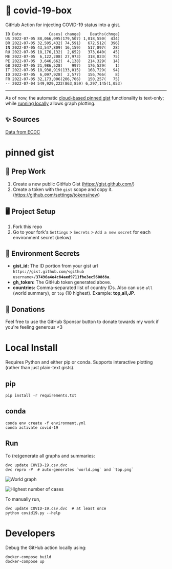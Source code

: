 # 🏥 covid-19-box

GitHub Action for injecting COVID-19 status into a gist.

```
ID Date            Cases( change)    Deaths(chnge)
US 2022-07-05 88,066,095(179,507) 1,018,550(  434)
BR 2022-07-05 32,505,432( 74,591)   672,512(  396)
IN 2022-07-05 43,547,809( 16,159)   517,897(   28)
RU 2022-07-05 18,176,132(  2,652)   373,640(   45)
ME 2022-07-05  6,122,208( 27,973)   318,823(   75)
PE 2022-07-05  3,646,662(  4,138)   214,329(   14)
GB 2022-07-05 21,986,528(    997)   176,529(    1)
IT 2022-07-05 18,938,919(133,015)   168,729(   94)
ID 2022-07-05  6,097,928(  2,577)   156,766(    8)
FR 2022-07-05 32,173,006(206,706)   150,257(   75)
-- 2022-07-04 549,929,222(863,859) 6,297,145(1,053)
```

---

As of now, the automatic [cloud-based pinned gist](#pinned-gist) functionality is text-only;
while [running locally](#local-install) allows graph plotting.

## ✨ Sources

[Data from ECDC](https://www.ecdc.europa.eu/en/publications-data/download-todays-data-geographic-distribution-covid-19-cases-worldwide)

# pinned gist

## 🎒 Prep Work
1. Create a new public GitHub Gist (https://gist.github.com/)
1. Create a token with the `gist` scope and copy it. (https://github.com/settings/tokens/new)

## 🖥 Project Setup
1. Fork this repo
1. Go to your fork's `Settings` > `Secrets` > `Add a new secret` for each environment secret (below)

## 🤫 Environment Secrets
- **gist_id:** The ID portion from your gist url `https://gist.github.com/<github username>/`**`37496a4e4c84aed9711fbe3ec560888a`**.
- **gh_token:** The GitHub token generated above.
- **countries:** Comma-separated list of country IDs. Also can use `all` (world summary), or `top` (10 highest). Example: **top,all,JP**.

## 💸 Donations

Feel free to use the GitHub Sponsor button to donate towards my work if you're feeling generous <3

# Local Install

Requires Python and either pip or conda. Supports interactive plotting (rather than just plain-text gists).

## pip

```
pip install -r requirements.txt
```

## conda

```
conda env create -f environment.yml
conda activate covid-19
```

## Run

To (re)generate all graphs and summaries:

```
dvc update COVID-19.csv.dvc
dvc repro -P  # auto-generates `world.png` and `top.png`
```

![World graph](world.png)

![Highest number of cases](top.png)

To manually run,

```
dvc update COVID-19.csv.dvc  # at least once
python covid19.py --help
```

# Developers

Debug the GitHub action locally using:

```
docker-compose build
docker-compose up
```
